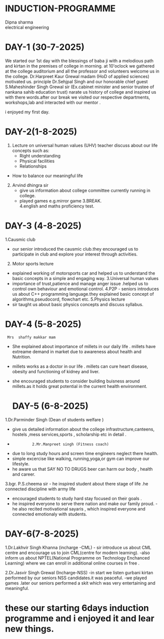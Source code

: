 # INDUCTION-PROGRAMME 
Dipna sharma               
electrical engineering 
# DAY-1 (30-7-2025)


We started our 1st day with the blessings of baba ji with a melodious path and kirtan in the premises of college in morning.
at 10'oclock we gathered at the college auditorium and all the professor and volunteers welcome us in the college.
Dr.Harpreet Kaur Grewal madam (HoD of applied sciences) motivated us.
principle Dr.Sehjpal Singh and our honorable chief guest S.Maheshinder Singh Grewal sir (Ex.cabinet minister and senior trustee of nankana sahib education trust) narate us history of college and inspired us with there words.after our break we visited our respective departments, workshops,lab and interacted with our mentor .

i enjoyed my first day.

# DAY-2(1-8-2025)


1. Lecture on universal human values (UHV)
       teacher discuss about our life concepts such as:
   - Right understanding
    - Physical facilities
   - Relationships
- How to balance our meaningful life
2. Arvind dhingra sir
     - give us information about college committee currently running in college.
   - played games e.g.mirror game 3.BREAK.                           
4.english and maths proficiency test.

  # DAY-3 (4-8-2025)


  1.Causmic club 
  -  our senior introduced the causmic club.they encouraged us to participate in club and explore your interest through activities.
 2. Motor sports lecture
   -  explained working of motorsports car and helped us to understand the basic concepts in a simple and engaging way.
3.Universal human values
   - importance of trust,patience and manage anger issue .helped us to control own behaviour and emotional control.
 4.P2P
    -  seniors introduces us about C++ programming language.they explained basic concept of algorithms,pseudocord, flowchart etc.
 5.Physics lecture
 -  sir taught us about basic physics concepts and discuss syllabus.


# DAY-4 (5-8-2025)



     Mrs  shaffy makkar mam 
 -  She explained about importance of millets in our daily life . millets have extreame demand in market due to awareness about health and Nutrition.

 -  millets works as a doctor in our life . millets can cure heart disease, obesity and functioning of kidney and liver.

 -  she encouraged students to consider building buisness around millets.as it holds great potential in the current health environment.


    # DAY-5 (6-8-2025)

   

   1.Dr.Parminder Singh (Dean of students welfare )
   -  give us detailed information about the college infrastructure,canteens, hostels ,mess services,sports , scholarship etc in detail .
   -              2.Mr.Manpreet singh (Fitness coach)
  -  due to long study hours and screen time engineers neglect there health.
  -  simple excercise like walking, running,yoga,or gym can improve our lifestyle.
  -   he aware us that SAY NO TO DRUGS beer can harm our body , health and career.

    
 3.bgr. P.S.cheema sir
    -    he inspired student about there stage of life .he connected discipline with army life
-   encouraged students to study hard stay focused on their goals .
  -    he inspired everyone to serve there nation and make our family proud.
     -    he also recited motivational sayaris , which inspired everyone and connected emotionaly with students.


 #    DAY-6(7-8-2025)


1.Dr.Lakhvir Singh Khanna (incharge -CML)
    - sir introduce us about CML centre and encourage us to join CML(centre for modern learning).
    -also inform us about NPTEL(National Programme on Technology Enchanced Learning)
    where we can enroll in additional online courses in free .

2.Dr.Jasvir Singh Grewal (Incharge-NSS)
  -in start we listen gurbani kirtan performed by our seniors NSS candidates.it was peaceful.
  -we played games .later our seniors performed a skit which was very entertaining and meaningful.

  # these our starting 6days induction programme and i enjoyed it and lear new things.
